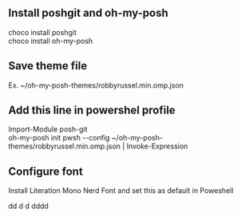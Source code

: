 ## Install poshgit and oh-my-posh
choco install poshgit  
choco install oh-my-posh

## Save theme file
Ex. ~/oh-my-posh-themes/robbyrussel.min.omp.json

## Add this line in powershel profile
Import-Module posh-git  
oh-my-posh init pwsh --config ~/oh-my-posh-themes/robbyrussel.min.omp.json | Invoke-Expression

## Configure font
Install Literation Mono Nerd Font and set this as default in Poweshell


dd
d
d
dddd